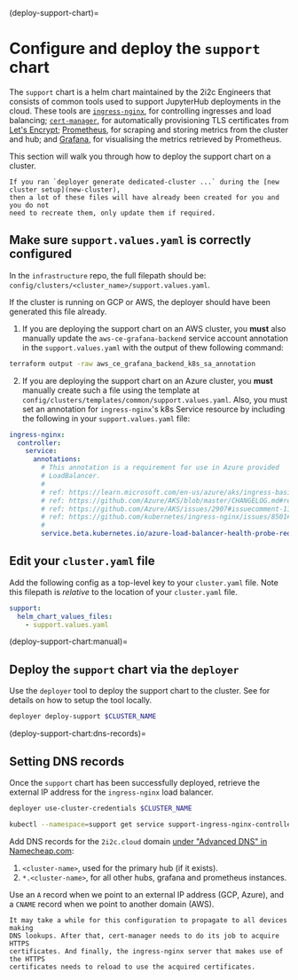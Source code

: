 (deploy-support-chart)=
# Configure and deploy the `support` chart

The `support` chart is a helm chart maintained by the 2i2c Engineers that consists of common tools used to support JupyterHub deployments in the cloud.
These tools are [`ingress-nginx`](https://kubernetes.github.io/ingress-nginx/), for controlling ingresses and load balancing; [`cert-manager`](https://cert-manager.io/docs/), for automatically provisioning TLS certificates from [Let's Encrypt](https://letsencrypt.org/); [Prometheus](https://prometheus.io/), for scraping and storing metrics from the cluster and hub; and [Grafana](https://grafana.com/), for visualising the metrics retrieved by Prometheus.

This section will walk you through how to deploy the support chart on a cluster.

```{attention}
If you ran `deployer generate dedicated-cluster ...` during the [new cluster setup](new-cluster),
then a lot of these files will have already been created for you and you do not
need to recreate them, only update them if required.
```

## Make sure `support.values.yaml` is correctly configured

In the `infrastructure` repo, the full filepath should be: `config/clusters/<cluster_name>/support.values.yaml`.

If the cluster is running on GCP or AWS, the deployer should have been generated this file already.

1. If you are deploying the support chart on an AWS cluster, you **must** also manually update the `aws-ce-grafana-backend` service account annotation in the `support.values.yaml` with the output of thew following command:

```bash
terraform output -raw aws_ce_grafana_backend_k8s_sa_annotation
```

2. If you are deploying the support chart on an Azure cluster, you **must** manually create such a file using the template at `config/clusters/templates/common/support.values.yaml`. Also, you must set an annotation for `ingress-nginx`'s k8s Service resource by including the following in your `support.values.yaml` file:

  ```yaml
  ingress-nginx:
    controller:
      service:
        annotations:
          # This annotation is a requirement for use in Azure provided
          # LoadBalancer.
          #
          # ref: https://learn.microsoft.com/en-us/azure/aks/ingress-basic?tabs=azure-cli#basic-configuration
          # ref: https://github.com/Azure/AKS/blob/master/CHANGELOG.md#release-2022-09-11
          # ref: https://github.com/Azure/AKS/issues/2907#issuecomment-1109759262
          # ref: https://github.com/kubernetes/ingress-nginx/issues/8501#issuecomment-1108428615
          #
          service.beta.kubernetes.io/azure-load-balancer-health-probe-request-path: /healthz
  ```

## Edit your `cluster.yaml` file

Add the following config as a top-level key to your `cluster.yaml` file.
Note this filepath is _relative_ to the location of your `cluster.yaml` file.

```yaml
support:
  helm_chart_values_files:
    - support.values.yaml
```

(deploy-support-chart:manual)=
## Deploy the `support` chart via the `deployer`

Use the `deployer` tool to deploy the support chart to the cluster.
See [](hubs:manual-deploy) for details on how to setup the tool locally.

```bash
deployer deploy-support $CLUSTER_NAME
```

(deploy-support-chart:dns-records)=
## Setting DNS records

Once the `support` chart has been successfully deployed, retrieve the external IP address for the `ingress-nginx` load balancer.

```bash
deployer use-cluster-credentials $CLUSTER_NAME
```

```bash
kubectl --namespace=support get service support-ingress-nginx-controller  --template="{{(index .status.loadBalancer.ingress 0).hostname}}"
```

Add DNS records for the `2i2c.cloud` domain [under "Advanced DNS" in
Namecheap.com](https://ap.www.namecheap.com/Domains/DomainControlPanel/2i2c.cloud/advancedns):

1. `<cluster-name>`, used for the primary hub (if it exists).
2. `*.<cluster-name>`, for all other hubs, grafana and prometheus
   instances.

Use an `A` record when we point to an external IP address (GCP, Azure), and a
`CNAME` record when we point to another domain (AWS).

```{note}
It may take a while for this configuration to propagate to all devices making
DNS lookups. After that, cert-manager needs to do its job to acquire HTTPS
certificates. And finally, the ingress-nginx server that makes use of the HTTPS
certificates needs to reload to use the acquired certificates.
```
